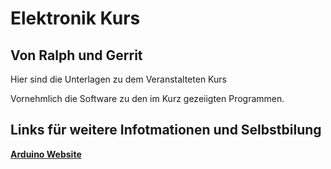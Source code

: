 # Elektronik Kurs
## Von Ralph und Gerrit

Hier sind die Unterlagen zu dem Veranstalteten Kurs

Vornehmlich die Software zu den im Kurz gezeiigten Programmen.

## Links für weitere Infotmationen und Selbstbilung

**[Arduino Website](www.arduino.cc)**



